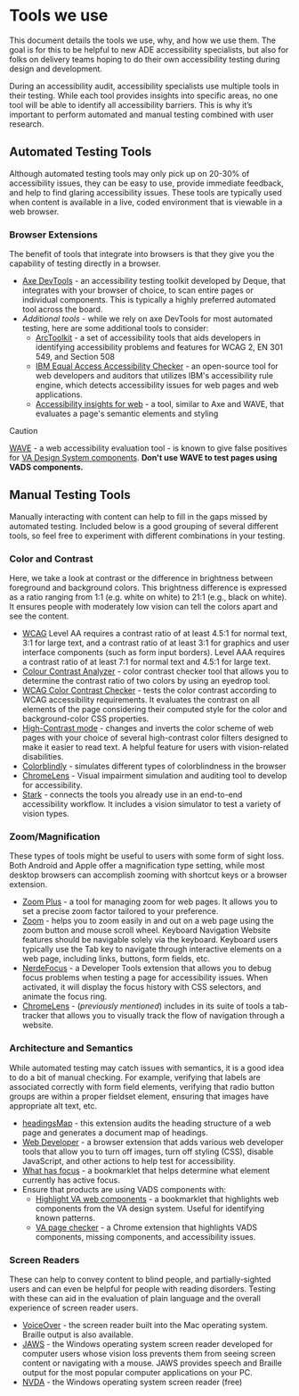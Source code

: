 # Tools we use

This document details the tools we use, why, and how we use them. The goal is for this to be helpful to new ADE accessibility specialists, but also for folks on delivery teams hoping to do their own accessibility testing during design and development.

During an accessibility audit, accessibility specialists use multiple tools in their testing. While each tool provides insights into specific areas, no one tool will be able to identify all accessibility barriers. This is why it’s important to perform automated and manual testing combined with user research.  

## Automated Testing Tools
Although automated testing tools may only pick up on 20-30% of accessibility issues, they can be easy to use, provide immediate feedback, and help to find glaring accessibility issues. These tools are typically used when content is available in a live, coded environment that is viewable in a web browser.

### Browser Extensions
The benefit of tools that integrate into browsers is that they give you the capability of testing directly in a browser. 
* [Axe DevTools](https://www.deque.com/axe/devtools/) - an accessibility testing toolkit developed by Deque, that integrates with your browser of choice, to scan entire pages or individual components. This is typically a highly preferred automated tool across the board.
* *Additional tools* - while we rely on axe DevTools for most automated testing, here are some additional tools to consider:
  * [ArcToolkit](https://www.tpgi.com/) - a set of accessibility tools that aids developers in identifying accessibility problems and features for WCAG 2, EN 301 549, and Section 508
  * [IBM Equal Access Accessibility Checker](https://www.ibm.com/able/) - an open-source tool for web developers and auditors that utilizes IBM's accessibility rule engine, which detects accessibility issues for web pages and web applications.
  * [Accessibility insights for web](https://accessibilityinsights.io/docs/web/overview/) - a tool, similar to Axe and WAVE, that evaluates a page's semantic elements and styling

> [!CAUTION]
> [WAVE](https://wave.webaim.org/) - a web accessibility evaluation tool - is known to give false positives for [VA Design System components](https://design.va.gov/components/). **Don't use WAVE to test pages using VADS components.**

## Manual Testing Tools
Manually interacting with content can help to fill in the gaps missed by automated testing. Included below is a good grouping of several different tools, so feel free to experiment with different combinations in your testing.

### Color and Contrast
Here, we take a look at contrast or the difference in brightness between foreground and background colors. This brightness difference is expressed as a ratio ranging from 1:1 (e.g. white on white) to 21:1 (e.g., black on white). It ensures people with moderately low vision can tell the colors apart and see the content. 
* [WCAG](https://www.w3.org/TR/WCAG21/#distinguishable) Level AA requires a contrast ratio of at least 4.5:1 for normal text, 3:1 for large text, and a contrast ratio of at least 3:1 for graphics and user interface components (such as form input borders). Level AAA requires a contrast ratio of at least 7:1 for normal text and 4.5:1 for large text.
* [Colour Contrast Analyzer](https://www.tpgi.com/color-contrast-checker/) - color contrast checker tool that allows you to determine the contrast ratio of two colors by using an eyedrop tool.
* [WCAG Color Contrast Checker](https://chrome.google.com/webstore/detail/wcag-color-contrast-check/plnahcmalebffmaghcpcmpaciebdhgdf) - tests the color contrast according to WCAG accessibility requirements. It evaluates the contrast on all elements of the page considering their computed style for the color and background-color CSS properties.
* [High-Contrast mode](https://chrome.google.com/webstore/detail/high-contrast/djcfdncoelnlbldjfhinnjlhdjlikmph) - changes and inverts the color scheme of web pages with your choice of several high-contrast color filters designed to make it easier to read text. A helpful feature for users with vision-related disabilities. 
* [Colorblindly](https://github.com/oftheheadland/Colorblindly) - simulates different types of colorblindness in the browser
* [ChromeLens](https://github.com/chromelens/chromelens) - Visual impairment simulation and auditing tool to develop for accessibility.
* [Stark](https://www.getstark.co/) - connects the tools you already use in an end-to-end accessibility workflow. It includes a vision simulator to test a variety of vision types.

### Zoom/Magnification 
These types of tools might be useful to users with some form of sight loss. Both Android and Apple offer a magnification type setting, while most desktop browsers can accomplish zooming with shortcut keys or a browser extension.
* [Zoom Plus](https://chrome.google.com/webstore/detail/zoom-plus/ajneghihjbebmnljfhlpdmjjpifeaokc) - a tool for managing zoom for web pages. It allows you to set a precise zoom factor tailored to your preference.
* [Zoom](https://www.stefanvd.net/project/zoom/browser/) - helps you to zoom easily in and out on a web page using the zoom button and mouse scroll wheel.
Keyboard Navigation
Website features should be navigable solely via the keyboard. Keyboard users typically use the Tab key to navigate through interactive elements on a web page, including links, buttons, form fields, etc.
* [NerdeFocus](https://github.com/wizzyfx/nerdeFocusPlugIn) - a Developer Tools extension that allows you to debug focus problems when testing a page for accessibility issues. When activated, it will display the focus history with CSS selectors, and animate the focus ring.
* [ChromeLens](https://github.com/chromelens/chromelens) - (*previously mentioned*) includes in its suite of tools a tab-tracker that allows you to visually track the flow of navigation through a website.

### Architecture and Semantics
While automated testing may catch issues with semantics, it is a good idea to do a bit of manual checking. For example, verifying that labels are associated correctly with form field elements, verifying that radio button groups are within a proper fieldset element, ensuring that images have appropriate alt text, etc.
* [headingsMap](https://chrome.google.com/webstore/detail/headingsmap/flbjommegcjonpdmenkdiocclhjacmbi) - this extension audits the heading structure of a web page and generates a document map of headings.
* [Web Developer](https://chrispederick.com/work/web-developer/) - a browser extension that adds various web developer tools that allow you to turn off images, turn off styling (CSS), disable JavaScript, and other actions to help test for accessibility.
* [What has focus](https://codepen.io/svinkle/pen/WgYRxq) - a bookmarklet that helps determine what element currently has active focus.
* Ensure that products are using VADS components with:
     * [Highlight VA web components](https://codepen.io/briandeconinck/pen/gOqMEdX) - a bookmarklet that highlights web components from the VA design system. Useful for identifying known patterns.
     * [VA page checker](https://chromewebstore.google.com/detail/va-page-checker/bohcdnelkeimoooidokojkcjdaahjbkb) - a Chrome extension that highlights VADS components, missing components, and accessibility issues.

### Screen Readers
These can help to convey content to blind people, and partially-sighted users and can even be helpful for people with reading disorders. Testing with these can aid in the evaluation of plain language and the overall experience of screen reader users.
* [VoiceOver](https://support.apple.com/guide/voiceover/welcome/mac) - the screen reader built into the Mac operating system. Braille output is also available.
* [JAWS](https://www.freedomscientific.com/products/software/jaws/) - the Windows operating system screen reader developed for computer users whose vision loss prevents them from seeing screen content or navigating with a mouse. JAWS provides speech and Braille output for the most popular computer applications on your PC.
* [NVDA](https://www.nvaccess.org/download/) - the Windows operating system screen reader (free)
